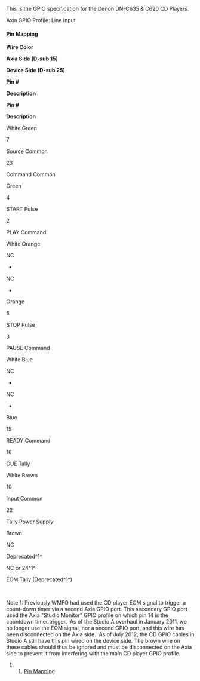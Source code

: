 This is the GPIO specification for the Denon DN-C635 & C620 CD Players.

Axia GPIO Profile: Line Input

#### Pin Mapping 

**Wire Color**

**Axia Side (D-sub 15)**

**Device Side (D-sub 25)**

**Pin \#**

**Description**

**Pin \#**

**Description**

White Green

7

Source Common

23

Command Common

Green

4

START Pulse

2

PLAY Command

White Orange

NC

-

NC

-

Orange

5

STOP Pulse

3

PAUSE Command

White Blue

NC

-

NC

-

Blue

15

READY Command

16

CUE Tally

White Brown

10

Input Common

22

Tally Power Supply

Brown

NC

Deprecated^1^

NC or 24^1^

EOM Tally (Deprecated^1^)

 

Note 1: Previously WMFO had used the CD player EOM signal to trigger a
count-down timer via a second Axia GPIO port. This secondary GPIO port
used the Axia "Studio Monitor" GPIO profile on which pin 14 is the
countdown timer trigger.  As of the Studio A overhaul in January 2011,
we no longer use the EOM signal, nor a second GPIO port, and this wire
has been disconnected on the Axia side.  As of July 2012, the CD GPIO
cables in Studio A still have this pin wired on the device side. The
brown wire on these cables should thus be ignored and must be
disconnected on the Axia side to prevent it from interfering with the
main CD player GPIO profile.

1.  1. [Pin Mapping](#Pin_Mapping)


